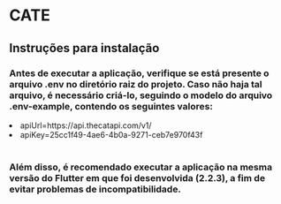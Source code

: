 # CATE

<h2>Instruções para instalação</h2>
<h3>Antes de executar a aplicação, verifique se está presente o arquivo .env no diretório raiz do projeto. Caso não haja tal arquivo, é necessário criá-lo, seguindo o modelo do arquivo .env-example, contendo os seguintes valores:</h3>

<li>apiUrl=https://api.thecatapi.com/v1/</li>
<li>apiKey=25cc1f49-4ae6-4b0a-9271-ceb7e970f43f</li>
<br>
<h3>Além disso, é recomendado executar a aplicação na mesma versão do Flutter em que foi desenvolvida (2.2.3), a fim de evitar problemas de incompatibilidade.</h3>